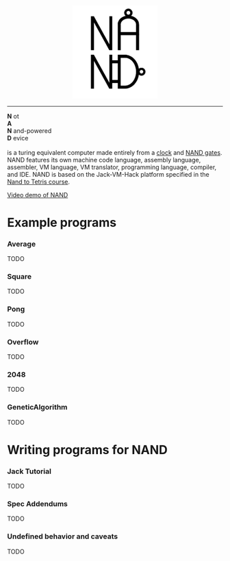 <p align="center">
    <img src="logo.png" width="200">
</p>
<hr>

<b>N</b> ot\
<b>A</b> \
<b>N</b> and-powered\
<b>D</b> evice\
\
is a turing equivalent computer made entirely from a [clock](https://en.wikipedia.org/wiki/Clock_rate) and [NAND gates](https://en.wikipedia.org/wiki/NAND_gate). NAND features its own machine code language, assembly language, assembler, VM language, VM translator, programming language, compiler, and IDE. NAND is based on the Jack-VM-Hack platform specified in the [Nand to Tetris course](https://www.nand2tetris.org).

[Video demo of NAND](https://github.com/ArhanChaudhary/NAND/assets/57512390/7bedf191-d42c-4553-920f-01a539161bd3)

# Example programs

### Average

TODO

### Square

TODO

### Pong

TODO

### Overflow

TODO

### 2048

TODO

### GeneticAlgorithm

TODO


# Writing programs for NAND

### Jack Tutorial

TODO

### Spec Addendums

TODO

### Undefined behavior and caveats

TODO

